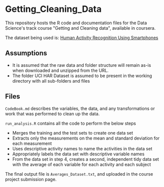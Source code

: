 # Getting_Cleaning_Data

This repository hosts the R code and documentation files for the Data Science's track course "Getting and Cleaning data", available in coursera.

The dataset being used is: [Human Activity Recognition Using Smartphones](http://archive.ics.uci.edu/ml/datasets/Human+Activity+Recognition+Using+Smartphones)

## Assumptions

* It is assumed that the raw data and folder structure will remain as-is when downloaded and unzipped from the URL.
* The folder UCI HAR Dataset is assumed to be present in the working directory with all sub-folders and files 

## Files
`CodeBook.md` describes the variables, the data, and any transformations or work that was performed to clean up the data.

`run_analysis.R` contains all the code to perform the below steps

* Merges the training and the test sets to create one data set
* Extracts only the measurements on the mean and standard deviation for each measurement
* Uses descriptive activity names to name the activities in the data set
* Appropriately labels the data set with descriptive variable names
* From the data set in step 4, creates a second, independent tidy data set with the average of each variable for each          activity and each subject

The final output file is `Averages_Dataset.txt`, and uploaded in the course project submission page.

